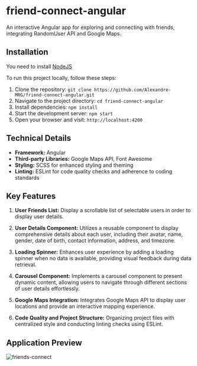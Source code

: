 # friend-connect-angular
An interactive Angular app for exploring and connecting with friends, integrating RandomUser API and Google Maps.

## Installation

You need to install [NodeJS](https://nodejs.org/en/download)

To run this project locally, follow these steps:
1. Clone the repository: `git clone https://github.com/Alexandre-MRG/friend-connect-angular.git`
2. Navigate to the project directory: `cd friend-connect-angular`
3. Install dependencies: `npm install`
4. Start the development server: `npm start`
5. Open your browser and visit: `http://localhost:4200`

## Technical Details

- **Framework:** Angular
- **Third-party Libraries:** Google Maps API, Font Awesome
- **Styling:** SCSS for enhanced styling and theming
- **Linting:** ESLint for code quality checks and adherence to coding standards

## Key Features

1. **User Friends List:** Display a scrollable list of selectable users in order to display user details.
  
2. **User Details Component:** Utilizes a reusable component to display comprehensive details about each user, including their avatar, name, gender, date of birth, contact information, address, and timezone.

3. **Loading Spinner:** Enhances user experience by adding a loading spinner when no data is available, providing visual feedback during data retrieval.

4. **Carousel Component:** Implements a carousel component to present dynamic content, allowing users to navigate through different sections of user details effortlessly.

5. **Google Maps Integration:** Integrates Google Maps API to display user locations and provide an interactive mapping experience.

6. **Code Quality and Project Structure:** Organizing project files with centralized style and conducting linting checks using ESLint.

## Application Preview

![ friends-connect](https://github.com/Alexandre-MRG/friend-connect-angular/assets/62239442/8b7fdbfc-353e-4cd6-8aba-ce8749c438f1)
